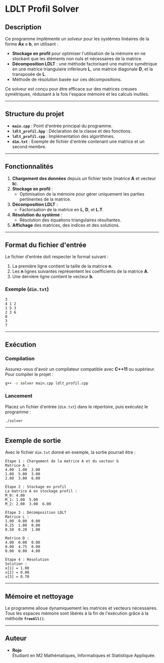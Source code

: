# **LDLT Profil Solver**

## **Description**
Ce programme implémente un solveur pour les systèmes linéaires de la forme **Ax = b**, en utilisant :
- **Stockage en profil** pour optimiser l'utilisation de la mémoire en ne stockant que les éléments non nuls et nécessaires de la matrice.
- **Décomposition LDLT** : une méthode factorisant une matrice symétrique en une matrice triangulaire inférieure **L**, une matrice diagonale **D**, et la transposée de **L**.
- Méthode de résolution basée sur ces décompositions.

Ce solveur est conçu pour être efficace sur des matrices creuses symétriques, réduisant à la fois l'espace mémoire et les calculs inutiles.

---

## **Structure du projet**
- **`main.cpp`** : Point d'entrée principal du programme.
- **`ldlt_profil.hpp`** : Déclaration de la classe et des fonctions.
- **`ldlt_profil.cpp`** : Implémentation des algorithmes.
- **`dim.txt`** : Exemple de fichier d'entrée contenant une matrice et un second membre.

---

## **Fonctionnalités**
1. **Chargement des données** depuis un fichier texte (matrice **A** et vecteur **b**).
2. **Stockage en profil** :
   - Optimisation de la mémoire pour gérer uniquement les parties pertinentes de la matrice.
3. **Décomposition LDLT** :
   - Factorisation de la matrice en **L**, **D**, et **L.T**.
4. **Résolution du système** :
   - Résolution des équations triangulaires résultantes.
5. **Affichage** des matrices, des indices et des solutions.

---

## **Format du fichier d'entrée**
Le fichier d'entrée doit respecter le format suivant :
1. La première ligne contient la taille de la matrice **n**.
2. Les **n** lignes suivantes représentent les coefficients de la matrice **A**.
3. Une dernière ligne contient le vecteur **b**.

### Exemple (`dim.txt`)
```
3
4 1 2
1 5 3
2 3 6
8
3
7
```

---

## **Exécution**
### Compilation
Assurez-vous d'avoir un compilateur compatible avec **C++11** ou supérieur. Pour compiler le projet :
```bash
g++ -o solver main.cpp ldlt_profil.cpp
```

### Lancement
Placez un fichier d'entrée (`dim.txt`) dans le répertoire, puis exécutez le programme :
```bash
./solver
```

---

## **Exemple de sortie**
Avec le fichier `dim.txt` donné en exemple, la sortie pourrait être :
```
Étape 1 : Chargement de la matrice A et du vecteur b
Matrice A :
4.00  1.00  2.00
1.00  5.00  3.00
2.00  3.00  6.00

Étape 2 : Stockage en profil
La matrice A en stockage profil :
M_0: 4.00  
M_1: 1.00  5.00  
M_2: 2.00  3.00  6.00  

Étape 3 : Décomposition LDLT
Matrice L :
1.00  0.00  0.00
0.25  1.00  0.00
0.50  0.20  1.00

Matrice D :
4.00  0.00  0.00
0.00  4.75  0.00
0.00  0.00  4.80

Étape 4 : Résolution
Solution :
x[1] = 1.00
x[2] = 0.80
x[3] = 0.70
```

---

## **Mémoire et nettoyage**
Le programme alloue dynamiquement les matrices et vecteurs nécessaires. Tous les espaces mémoire sont libérés à la fin de l'exécution grâce à la méthode **`freeAll()`**.

---

## **Auteur**
- **Rojo**  
Étudiant en M2 Mathématiques, Informatiques et Statistique Appliquée.

